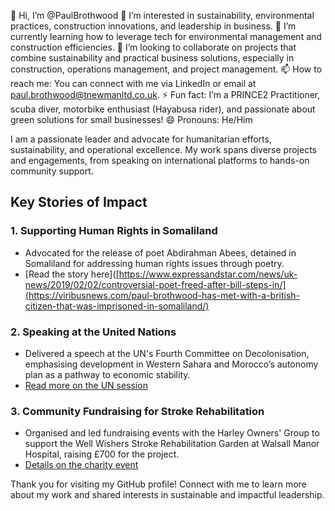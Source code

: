 👋 Hi, I’m @PaulBrothwood
👀 I’m interested in sustainability, environmental practices, construction innovations, and leadership in business.
🌱 I’m currently learning how to leverage tech for environmental management and construction efficiencies.
💞️ I’m looking to collaborate on projects that combine sustainability and practical business solutions, especially in construction, operations management, and project management.
📫 How to reach me: You can connect with me via LinkedIn or email at paul.brothwood@tnewmanltd.co.uk.
⚡ Fun fact: I’m a PRINCE2 Practitioner, scuba diver, motorbike enthusiast (Hayabusa rider), and passionate about green solutions for small businesses!
😄 Pronouns: He/Him

I am a passionate leader and advocate for humanitarian efforts, sustainability, and operational excellence. My work spans diverse projects and engagements, from speaking on international platforms to hands-on community support.

## Key Stories of Impact

### 1. Supporting Human Rights in Somaliland
   - Advocated for the release of poet Abdirahman Abees, detained in Somaliland for addressing human rights issues through poetry.
   - [Read the story here]([https://www.expressandstar.com/news/uk-news/2019/02/02/controversial-poet-freed-after-bill-steps-in/](https://viribusnews.com/paul-brothwood-has-met-with-a-british-citizen-that-was-imprisoned-in-somaliland/)

### 2. Speaking at the United Nations
   - Delivered a speech at the UN's Fourth Committee on Decolonisation, emphasising development in Western Sahara and Morocco’s autonomy plan as a pathway to economic stability.
   - [Read more on the UN session](https://viribusnews.com/un-fourth-committee-on-decolonization/)

### 3. Community Fundraising for Stroke Rehabilitation
   - Organised and led fundraising events with the Harley Owners' Group to support the Well Wishers Stroke Rehabilitation Garden at Walsall Manor Hospital, raising £700 for the project.
   - [Details on the charity event](https://www.walsallhealthcare.nhs.uk/news/2022/11/30/hopelessly-devoted-to-harley-fundraisers/)

Thank you for visiting my GitHub profile! Connect with me to learn more about my work and shared interests in sustainable and impactful leadership.


